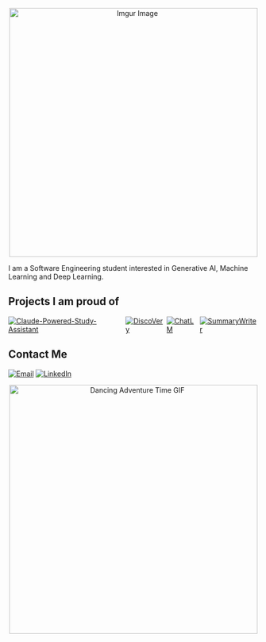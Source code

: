 <p align="center">
  <img src="https://i.imgur.com/MvMxQ1a.png" alt="Imgur Image" width="500" />
</p>

I am a Software Engineering student interested in Generative AI, Machine Learning and Deep Learning.

## Projects I am proud of
<div style="display: flex; justify-content: space-between;">
    <a href="https://github.com/g-hano/Claude-Powered-Study-Assistant">
        <img src="https://github-readme-stats.vercel.app/api/pin/?username=g-hano&repo=Claude-Powered-Study-Assistant&hide_title=false" alt="Claude-Powered-Study-Assistant">
    </a>
    <a href="https://github.com/g-hano/DiscoVery">
        <img src="https://github-readme-stats.vercel.app/api/pin/?username=g-hano&repo=DiscoVery&hide_title=false" alt="DiscoVery">
    </a>
    <a href="[https://github.com/g-hano/ChatLM](https://github.com/g-hano/ChatLM)">
        <img src="https://github-readme-stats.vercel.app/api/pin/?username=g-hano&repo=ChatLM&hide_title=false" alt="ChatLM">
     </a>
    <a href="[https://github.com/g-hano/SummaryWriter](https://github.com/g-hano/SummaryWriter)">
        <img src="https://github-readme-stats.vercel.app/api/pin/?username=g-hano&repo=SummaryWriter&hide_title=false" alt="SummaryWriter">
    </a>
</div>

## Contact Me

[![Email](https://img.shields.io/badge/Email-mcihan.yalcin%40outlook.com-blue?style=flat&logo=microsoft-outlook&logoColor=white)](mailto:mcihan.yalcin@outlook.com)
[![LinkedIn](https://img.shields.io/badge/LinkedIn-ChanYalcin-blue?style=flat&logo=linkedin&logoColor=white)](https://www.linkedin.com/in/chanyalcin)
<p align="center">
  <img src="https://media.giphy.com/media/13FBIII8M4IDDi/giphy.gif" alt="Dancing Adventure Time GIF" width="500" />
</p>

